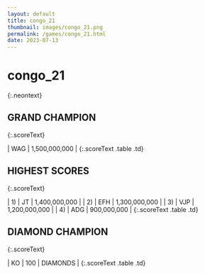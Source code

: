 ```yaml
---
layout: default
title: congo_21
thumbnail: images/congo_21.png
permalink: /games/congo_21.html
date: 2023-07-13
---
```


# congo_21 
{:.neontext}

## GRAND CHAMPION
{:.scoreText}

| WAG | 1,500,000,000 | 
{:.scoreText .table .td}

## HIGHEST SCORES
{:.scoreText}

| 1) | JT | 1,400,000,000 | 
| 2) | EFH | 1,300,000,000 | 
| 3) | VJP | 1,200,000,000 | 
| 4) | ADG | 900,000,000 | 
{:.scoreText .table .td}

## DIAMOND CHAMPION
{:.scoreText}

| KO | 100 | DIAMONDS | 
{:.scoreText .table .td}
